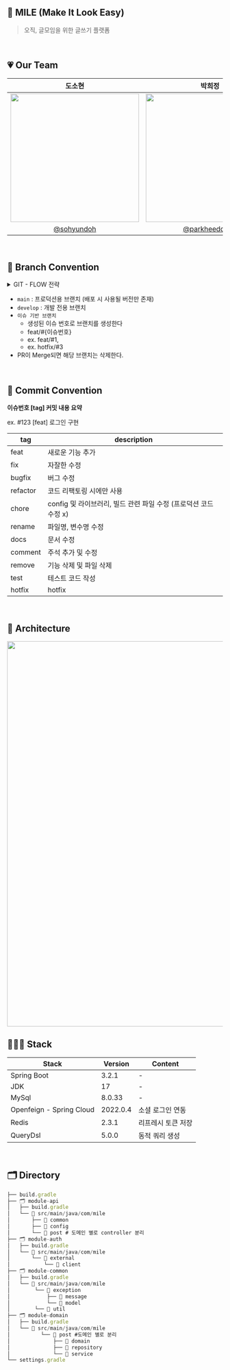 ## 📖 MILE (Make It Look Easy)

> 오직, 글모임을 위한 글쓰기 플랫폼

 
 <br/>



## 💗 Our Team

|도소현|박희정|
|:------:|:------:|
|<img src="https://avatars.githubusercontent.com/u/79795051?v=4" width="300" height="300" />|<img src="https://github.com/GOSOPT-CDS-TEAM2/frontend/assets/97084864/c6d35974-8fc1-4089-93be-9430d4d33d2d" width="300" height="300" />|
|[@sohyundoh](https://github.com/sohyundoh)|[@parkheeddong](https://github.com/parkheeddong)|


<br/>

## 🌳 Branch Convention
<details>
	<summary> GIT - FLOW 전략 </summary>
  	<div markdown="1">
      <img src="https://github.com/Mile-Writings/Mile-Server/assets/116873401/5c3f34cb-5ab1-4a16-ad44-712a39108985" width = "600"/>
  	</div>
</details>

- `main` : 프로덕션용 브랜치 (배포 시 사용될 버전만 존재)
- `develop` : 개발 전용 브랜치
- `이슈 기반 브랜치`
    - 생성된 이슈 번호로 브랜치를 생성한다
    - feat/#{이슈번호}
    - ex. feat/#1,
    - ex. hotfix/#3
- PR이 Merge되면 해당 브랜치는 삭제한다.



<br />


## 📌 Commit Convention
**이슈번호 [tag] 커밋 내용 요약**

ex. #123 [feat] 로그인 구현

| tag | description |
| --- | --- |
| feat | 새로운 기능 추가 |
| fix | 자잘한 수정 |
| bugfix | 버그 수정 |
| refactor | 코드 리팩토링 시에만 사용 |
| chore | config 및 라이브러리, 빌드 관련 파일 수정 (프로덕션 코드 수정 x) |
| rename | 파일명, 변수명 수정 |
| docs | 문서 수정 |
| comment | 주석 추가 및 수정 |
| remove | 기능 삭제 및 파일 삭제 |
| test | 테스트 코드 작성 |
| hotfix | hotfix |

<br />


## 📍 Architecture
<img src="https://github.com/Mile-Writings/Mile-Server/assets/116873401/f3eaa175-19fc-4ceb-8ab4-49687ddebf0e" width = "900" >

## 👨🏻‍💻 Stack
| Stack | Version | Content |
| --- | --- | --- |
| Spring Boot | 3.2.1 | - |
| JDK | 17 | - |
| MySql | 8.0.33 | - |
| Openfeign - Spring Cloud | 2022.0.4 | 소셜 로그인 연동 |
| Redis | 2.3.1 | 리프레시 토큰 저장 |
| QueryDsl | 5.0.0 | 동적 쿼리 생성 |

<br />

## 🗂️ Directory
```jsx
├── build.gradle
├── 🗂️ module-api
│   ├── build.gradle
│   └── 📂 src/main/java/com/mile
│       ├── 📂 common
│       ├── 📂 config
│       └── 📂 post # 도메인 별로 controller 분리
├── 🗂️ module-auth
│   ├── build.gradle
│   └── 📂 src/main/java/com/mile
│       └── 📂 external
│           └── 📂 client
├── 🗂️ module-common
│   ├── build.gradle
│   └── 📂 src/main/java/com/mile
│        └── 📂 exception
│            ├── 📂 message
│            └── 📂 model
│        └── 📂 util
├── 🗂️ module-domain
│   ├── build.gradle
│   └── 📂 src/main/java/com/mile
│          └── 📂 post #도메인 별로 분리
│              ├── 📂 domain
│              ├── 📂 repository
│              └── 📂 service
└── settings.gradle
```

